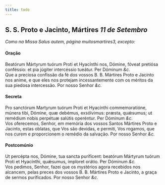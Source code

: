 ```yaml
---
title: todo
---
```

<h2 class="text-center">S. S. Proto e Jacinto, Mártires <em>11 de Setembro</em></h2>

<em>Como na Missa Salus autem, página muitosmartires3, excepto:</em>

<h4 class="text-center">Oração</h4>
<div class="container-fluid">
<div class="row">
<div class="dropcap text-justify">
Beatórum Mártyrum tuórum Proti et Hyacínthi nos, Dómine, fóveat pretiósa conféssio: et pia júgiter intercéssio tueátur. Per Dóminum <em>&c.</em>
</div>
<div class="dropcap text-justify">
Que a preciosa confissão da fé dos vossos B. B. Mártires Proto e Jacinto nos anime, e que eles nos protejam incessantemente com os méritos da sua piedosa intercessão. Por nosso Senhor <em>&c.</em>
</div>
</div>
</div>

<h4 class="text-center">Secreta</h4>
<div class="container-fluid">
<div class="row">
<div class="dropcap text-justify">
Pro sanctórum Martyrum tuórum Proti et Hyacínthi commemoratióne, múnera tibi, Dómine, quæ debémus, exsólvimus: præsta, quǽsumus; ut remédium nobis perpétuæ salútis operéntur. Per Dóminum <em>&c.</em>
</div>
<div class="dropcap text-justify">
Vos oferecemos, Senhor, em memória dos vossos Santos Mártires Proto e Jacinto, estas oblatas, que Vos são devidas, e permiti, Vos rogamos, que nos curem e proporcionem o remédio da salvação. Por nosso Senhor <em>&c.</em>
</div>
</div>
</div>

<h4 class="text-center">Postcomúnio</h4>
<div class="container-fluid">
<div class="row">
<div class="dropcap text-justify">
Ut percépta nos, Dómine, tua sancta puríficent: beatórum Mártyrum tuórum Proti et Hyacínthi, quǽsumus, ímploret orátio. Per Dóminum <em>&c.</em>
</div>
<div class="dropcap text-justify">
Vos pedimos, Senhor, fazei que os mystérios agora recebidos nos alcancem, pelas preces dos vossos B. B. Mártires Proto e Jacinto, a graça de sermos purificados. Por nosso Senhor <em>&c.</em>
</div>
</div>
</div>